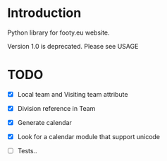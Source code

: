 # Introduction

Python library for footy.eu website.

Version 1.0 is deprecated. Please see USAGE

# TODO
- [X] Local team and Visiting team attribute
- [X] Division reference in Team
- [X] Generate calendar
- [X] Look for a calendar module that support unicode
- [ ] Tests..



